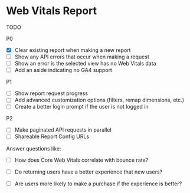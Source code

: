 # Web Vitals Report

TODO

P0

- [x] Clear existing report when making a new report
- [ ] Show any API errors that occur when making a request
- [ ] Show an error is the selected view has no Web Vitals data
- [ ] Add an aside indicating no GA4 support

P1

- [ ] Show report request progress
- [ ] Add advanced customization options (filters, remap dimensions, etc.)
- [ ] Create a better login prompt if the user is not logged in

P2

- [ ] Make paginated API requests in parallel
- [ ] Shareable Report Config URLs

Answer questions like:

- [ ] How does Core Web Vitals correlate with bounce rate?
- [ ] Do returning users have a better experience that new users?
- [ ] Are users more likely to make a purchase if the experience is better?

